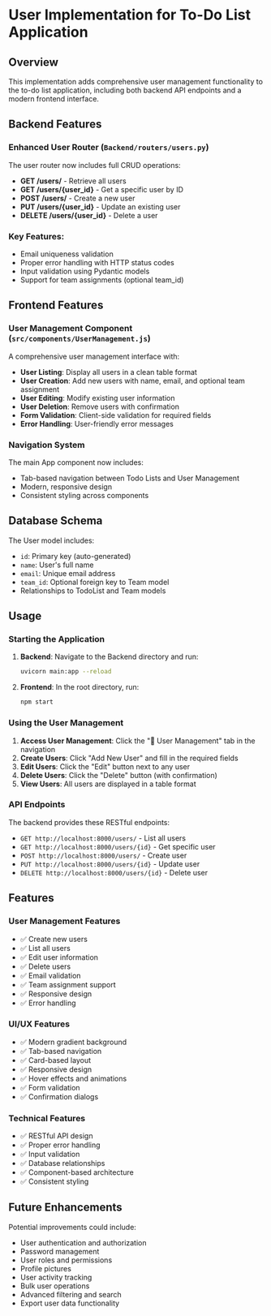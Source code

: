 # User Implementation for To-Do List Application

## Overview

This implementation adds comprehensive user management functionality to the to-do list application, including both backend API endpoints and a modern frontend interface.

## Backend Features

### Enhanced User Router (`Backend/routers/users.py`)

The user router now includes full CRUD operations:

- **GET /users/** - Retrieve all users
- **GET /users/{user_id}** - Get a specific user by ID
- **POST /users/** - Create a new user
- **PUT /users/{user_id}** - Update an existing user
- **DELETE /users/{user_id}** - Delete a user

### Key Features:
- Email uniqueness validation
- Proper error handling with HTTP status codes
- Input validation using Pydantic models
- Support for team assignments (optional team_id)

## Frontend Features

### User Management Component (`src/components/UserManagement.js`)

A comprehensive user management interface with:

- **User Listing**: Display all users in a clean table format
- **User Creation**: Add new users with name, email, and optional team assignment
- **User Editing**: Modify existing user information
- **User Deletion**: Remove users with confirmation
- **Form Validation**: Client-side validation for required fields
- **Error Handling**: User-friendly error messages

### Navigation System

The main App component now includes:
- Tab-based navigation between Todo Lists and User Management
- Modern, responsive design
- Consistent styling across components

## Database Schema

The User model includes:
- `id`: Primary key (auto-generated)
- `name`: User's full name
- `email`: Unique email address
- `team_id`: Optional foreign key to Team model
- Relationships to TodoList and Team models

## Usage

### Starting the Application

1. **Backend**: Navigate to the Backend directory and run:
   ```bash
   uvicorn main:app --reload
   ```

2. **Frontend**: In the root directory, run:
   ```bash
   npm start
   ```

### Using the User Management

1. **Access User Management**: Click the "👥 User Management" tab in the navigation
2. **Create Users**: Click "Add New User" and fill in the required fields
3. **Edit Users**: Click the "Edit" button next to any user
4. **Delete Users**: Click the "Delete" button (with confirmation)
5. **View Users**: All users are displayed in a table format

### API Endpoints

The backend provides these RESTful endpoints:

- `GET http://localhost:8000/users/` - List all users
- `GET http://localhost:8000/users/{id}` - Get specific user
- `POST http://localhost:8000/users/` - Create user
- `PUT http://localhost:8000/users/{id}` - Update user
- `DELETE http://localhost:8000/users/{id}` - Delete user

## Features

### User Management Features
- ✅ Create new users
- ✅ List all users
- ✅ Edit user information
- ✅ Delete users
- ✅ Email validation
- ✅ Team assignment support
- ✅ Responsive design
- ✅ Error handling

### UI/UX Features
- ✅ Modern gradient background
- ✅ Tab-based navigation
- ✅ Card-based layout
- ✅ Responsive design
- ✅ Hover effects and animations
- ✅ Form validation
- ✅ Confirmation dialogs

### Technical Features
- ✅ RESTful API design
- ✅ Proper error handling
- ✅ Input validation
- ✅ Database relationships
- ✅ Component-based architecture
- ✅ Consistent styling

## Future Enhancements

Potential improvements could include:
- User authentication and authorization
- Password management
- User roles and permissions
- Profile pictures
- User activity tracking
- Bulk user operations
- Advanced filtering and search
- Export user data functionality 